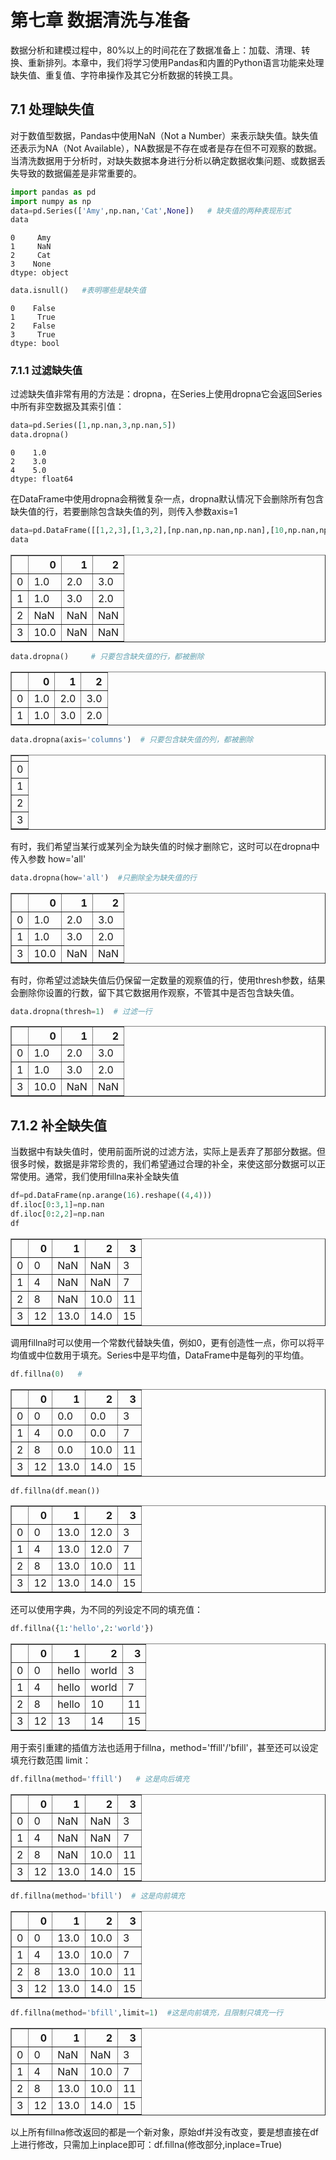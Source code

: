 # 第七章 数据清洗与准备
数据分析和建模过程中，80%以上的时间花在了数据准备上：加载、清理、转换、重新排列。本章中，我们将学习使用Pandas和内置的Python语言功能来处理缺失值、重复值、字符串操作及其它分析数据的转换工具。
## 7.1 处理缺失值
对于数值型数据，Pandas中使用NaN（Not a Number）来表示缺失值。缺失值还表示为NA（Not Available），NA数据是不存在或者是存在但不可观察的数据。当清洗数据用于分析时，对缺失数据本身进行分析以确定数据收集问题、或数据丢失导致的数据偏差是非常重要的。


```python
import pandas as pd
import numpy as np
data=pd.Series(['Amy',np.nan,'Cat',None])   # 缺失值的两种表现形式
data
```




    0     Amy
    1     NaN
    2     Cat
    3    None
    dtype: object




```python
data.isnull()   #表明哪些是缺失值
```




    0    False
    1     True
    2    False
    3     True
    dtype: bool



### 7.1.1 过滤缺失值
过滤缺失值非常有用的方法是：dropna，在Series上使用dropna它会返回Series中所有非空数据及其索引值：


```python
data=pd.Series([1,np.nan,3,np.nan,5])
data.dropna()
```




    0    1.0
    2    3.0
    4    5.0
    dtype: float64



在DataFrame中使用dropna会稍微复杂一点，dropna默认情况下会删除所有包含缺失值的行，若要删除包含缺失值的列，则传入参数axis=1


```python
data=pd.DataFrame([[1,2,3],[1,3,2],[np.nan,np.nan,np.nan],[10,np.nan,np.nan]])
data
```




<div>
<style scoped>
    .dataframe tbody tr th:only-of-type {
        vertical-align: middle;
    }

    .dataframe tbody tr th {
        vertical-align: top;
    }

    .dataframe thead th {
        text-align: right;
    }
</style>
<table border="1" class="dataframe">
  <thead>
    <tr style="text-align: right;">
      <th></th>
      <th>0</th>
      <th>1</th>
      <th>2</th>
    </tr>
  </thead>
  <tbody>
    <tr>
      <td>0</td>
      <td>1.0</td>
      <td>2.0</td>
      <td>3.0</td>
    </tr>
    <tr>
      <td>1</td>
      <td>1.0</td>
      <td>3.0</td>
      <td>2.0</td>
    </tr>
    <tr>
      <td>2</td>
      <td>NaN</td>
      <td>NaN</td>
      <td>NaN</td>
    </tr>
    <tr>
      <td>3</td>
      <td>10.0</td>
      <td>NaN</td>
      <td>NaN</td>
    </tr>
  </tbody>
</table>
</div>




```python
data.dropna()     # 只要包含缺失值的行，都被删除
```




<div>
<style scoped>
    .dataframe tbody tr th:only-of-type {
        vertical-align: middle;
    }

    .dataframe tbody tr th {
        vertical-align: top;
    }

    .dataframe thead th {
        text-align: right;
    }
</style>
<table border="1" class="dataframe">
  <thead>
    <tr style="text-align: right;">
      <th></th>
      <th>0</th>
      <th>1</th>
      <th>2</th>
    </tr>
  </thead>
  <tbody>
    <tr>
      <td>0</td>
      <td>1.0</td>
      <td>2.0</td>
      <td>3.0</td>
    </tr>
    <tr>
      <td>1</td>
      <td>1.0</td>
      <td>3.0</td>
      <td>2.0</td>
    </tr>
  </tbody>
</table>
</div>




```python
data.dropna(axis='columns')  # 只要包含缺失值的列，都被删除
```




<div>
<style scoped>
    .dataframe tbody tr th:only-of-type {
        vertical-align: middle;
    }

    .dataframe tbody tr th {
        vertical-align: top;
    }

    .dataframe thead th {
        text-align: right;
    }
</style>
<table border="1" class="dataframe">
  <thead>
    <tr style="text-align: right;">
      <th></th>
    </tr>
  </thead>
  <tbody>
    <tr>
      <td>0</td>
    </tr>
    <tr>
      <td>1</td>
    </tr>
    <tr>
      <td>2</td>
    </tr>
    <tr>
      <td>3</td>
    </tr>
  </tbody>
</table>
</div>



有时，我们希望当某行或某列全为缺失值的时候才删除它，这时可以在dropna中传入参数 how='all'


```python
data.dropna(how='all')  #只删除全为缺失值的行
```




<div>
<style scoped>
    .dataframe tbody tr th:only-of-type {
        vertical-align: middle;
    }

    .dataframe tbody tr th {
        vertical-align: top;
    }

    .dataframe thead th {
        text-align: right;
    }
</style>
<table border="1" class="dataframe">
  <thead>
    <tr style="text-align: right;">
      <th></th>
      <th>0</th>
      <th>1</th>
      <th>2</th>
    </tr>
  </thead>
  <tbody>
    <tr>
      <td>0</td>
      <td>1.0</td>
      <td>2.0</td>
      <td>3.0</td>
    </tr>
    <tr>
      <td>1</td>
      <td>1.0</td>
      <td>3.0</td>
      <td>2.0</td>
    </tr>
    <tr>
      <td>3</td>
      <td>10.0</td>
      <td>NaN</td>
      <td>NaN</td>
    </tr>
  </tbody>
</table>
</div>



有时，你希望过滤缺失值后仍保留一定数量的观察值的行，使用thresh参数，结果会删除你设置的行数，留下其它数据用作观察，不管其中是否包含缺失值。


```python
data.dropna(thresh=1)  # 过滤一行
```




<div>
<style scoped>
    .dataframe tbody tr th:only-of-type {
        vertical-align: middle;
    }

    .dataframe tbody tr th {
        vertical-align: top;
    }

    .dataframe thead th {
        text-align: right;
    }
</style>
<table border="1" class="dataframe">
  <thead>
    <tr style="text-align: right;">
      <th></th>
      <th>0</th>
      <th>1</th>
      <th>2</th>
    </tr>
  </thead>
  <tbody>
    <tr>
      <td>0</td>
      <td>1.0</td>
      <td>2.0</td>
      <td>3.0</td>
    </tr>
    <tr>
      <td>1</td>
      <td>1.0</td>
      <td>3.0</td>
      <td>2.0</td>
    </tr>
    <tr>
      <td>3</td>
      <td>10.0</td>
      <td>NaN</td>
      <td>NaN</td>
    </tr>
  </tbody>
</table>
</div>



## 7.1.2 补全缺失值
当数据中有缺失值时，使用前面所说的过滤方法，实际上是丢弃了那部分数据。但很多时候，数据是非常珍贵的，我们希望通过合理的补全，来使这部分数据可以正常使用。通常，我们使用fillna来补全缺失值


```python
df=pd.DataFrame(np.arange(16).reshape((4,4)))
df.iloc[0:3,1]=np.nan
df.iloc[0:2,2]=np.nan
df
```




<div>
<style scoped>
    .dataframe tbody tr th:only-of-type {
        vertical-align: middle;
    }

    .dataframe tbody tr th {
        vertical-align: top;
    }

    .dataframe thead th {
        text-align: right;
    }
</style>
<table border="1" class="dataframe">
  <thead>
    <tr style="text-align: right;">
      <th></th>
      <th>0</th>
      <th>1</th>
      <th>2</th>
      <th>3</th>
    </tr>
  </thead>
  <tbody>
    <tr>
      <td>0</td>
      <td>0</td>
      <td>NaN</td>
      <td>NaN</td>
      <td>3</td>
    </tr>
    <tr>
      <td>1</td>
      <td>4</td>
      <td>NaN</td>
      <td>NaN</td>
      <td>7</td>
    </tr>
    <tr>
      <td>2</td>
      <td>8</td>
      <td>NaN</td>
      <td>10.0</td>
      <td>11</td>
    </tr>
    <tr>
      <td>3</td>
      <td>12</td>
      <td>13.0</td>
      <td>14.0</td>
      <td>15</td>
    </tr>
  </tbody>
</table>
</div>



调用fillna时可以使用一个常数代替缺失值，例如0，更有创造性一点，你可以将平均值或中位数用于填充。Series中是平均值，DataFrame中是每列的平均值。


```python
df.fillna(0)   # 
```




<div>
<style scoped>
    .dataframe tbody tr th:only-of-type {
        vertical-align: middle;
    }

    .dataframe tbody tr th {
        vertical-align: top;
    }

    .dataframe thead th {
        text-align: right;
    }
</style>
<table border="1" class="dataframe">
  <thead>
    <tr style="text-align: right;">
      <th></th>
      <th>0</th>
      <th>1</th>
      <th>2</th>
      <th>3</th>
    </tr>
  </thead>
  <tbody>
    <tr>
      <td>0</td>
      <td>0</td>
      <td>0.0</td>
      <td>0.0</td>
      <td>3</td>
    </tr>
    <tr>
      <td>1</td>
      <td>4</td>
      <td>0.0</td>
      <td>0.0</td>
      <td>7</td>
    </tr>
    <tr>
      <td>2</td>
      <td>8</td>
      <td>0.0</td>
      <td>10.0</td>
      <td>11</td>
    </tr>
    <tr>
      <td>3</td>
      <td>12</td>
      <td>13.0</td>
      <td>14.0</td>
      <td>15</td>
    </tr>
  </tbody>
</table>
</div>




```python
df.fillna(df.mean())
```




<div>
<style scoped>
    .dataframe tbody tr th:only-of-type {
        vertical-align: middle;
    }

    .dataframe tbody tr th {
        vertical-align: top;
    }

    .dataframe thead th {
        text-align: right;
    }
</style>
<table border="1" class="dataframe">
  <thead>
    <tr style="text-align: right;">
      <th></th>
      <th>0</th>
      <th>1</th>
      <th>2</th>
      <th>3</th>
    </tr>
  </thead>
  <tbody>
    <tr>
      <td>0</td>
      <td>0</td>
      <td>13.0</td>
      <td>12.0</td>
      <td>3</td>
    </tr>
    <tr>
      <td>1</td>
      <td>4</td>
      <td>13.0</td>
      <td>12.0</td>
      <td>7</td>
    </tr>
    <tr>
      <td>2</td>
      <td>8</td>
      <td>13.0</td>
      <td>10.0</td>
      <td>11</td>
    </tr>
    <tr>
      <td>3</td>
      <td>12</td>
      <td>13.0</td>
      <td>14.0</td>
      <td>15</td>
    </tr>
  </tbody>
</table>
</div>



 还可以使用字典，为不同的列设定不同的填充值：


```python
df.fillna({1:'hello',2:'world'})  
```




<div>
<style scoped>
    .dataframe tbody tr th:only-of-type {
        vertical-align: middle;
    }

    .dataframe tbody tr th {
        vertical-align: top;
    }

    .dataframe thead th {
        text-align: right;
    }
</style>
<table border="1" class="dataframe">
  <thead>
    <tr style="text-align: right;">
      <th></th>
      <th>0</th>
      <th>1</th>
      <th>2</th>
      <th>3</th>
    </tr>
  </thead>
  <tbody>
    <tr>
      <td>0</td>
      <td>0</td>
      <td>hello</td>
      <td>world</td>
      <td>3</td>
    </tr>
    <tr>
      <td>1</td>
      <td>4</td>
      <td>hello</td>
      <td>world</td>
      <td>7</td>
    </tr>
    <tr>
      <td>2</td>
      <td>8</td>
      <td>hello</td>
      <td>10</td>
      <td>11</td>
    </tr>
    <tr>
      <td>3</td>
      <td>12</td>
      <td>13</td>
      <td>14</td>
      <td>15</td>
    </tr>
  </tbody>
</table>
</div>



用于索引重建的插值方法也适用于fillna，method='ffill'/'bfill'，甚至还可以设定填充行数范围 limit：


```python
df.fillna(method='ffill')   # 这是向后填充
```




<div>
<style scoped>
    .dataframe tbody tr th:only-of-type {
        vertical-align: middle;
    }

    .dataframe tbody tr th {
        vertical-align: top;
    }

    .dataframe thead th {
        text-align: right;
    }
</style>
<table border="1" class="dataframe">
  <thead>
    <tr style="text-align: right;">
      <th></th>
      <th>0</th>
      <th>1</th>
      <th>2</th>
      <th>3</th>
    </tr>
  </thead>
  <tbody>
    <tr>
      <td>0</td>
      <td>0</td>
      <td>NaN</td>
      <td>NaN</td>
      <td>3</td>
    </tr>
    <tr>
      <td>1</td>
      <td>4</td>
      <td>NaN</td>
      <td>NaN</td>
      <td>7</td>
    </tr>
    <tr>
      <td>2</td>
      <td>8</td>
      <td>NaN</td>
      <td>10.0</td>
      <td>11</td>
    </tr>
    <tr>
      <td>3</td>
      <td>12</td>
      <td>13.0</td>
      <td>14.0</td>
      <td>15</td>
    </tr>
  </tbody>
</table>
</div>




```python
df.fillna(method='bfill')  # 这是向前填充
```




<div>
<style scoped>
    .dataframe tbody tr th:only-of-type {
        vertical-align: middle;
    }

    .dataframe tbody tr th {
        vertical-align: top;
    }

    .dataframe thead th {
        text-align: right;
    }
</style>
<table border="1" class="dataframe">
  <thead>
    <tr style="text-align: right;">
      <th></th>
      <th>0</th>
      <th>1</th>
      <th>2</th>
      <th>3</th>
    </tr>
  </thead>
  <tbody>
    <tr>
      <td>0</td>
      <td>0</td>
      <td>13.0</td>
      <td>10.0</td>
      <td>3</td>
    </tr>
    <tr>
      <td>1</td>
      <td>4</td>
      <td>13.0</td>
      <td>10.0</td>
      <td>7</td>
    </tr>
    <tr>
      <td>2</td>
      <td>8</td>
      <td>13.0</td>
      <td>10.0</td>
      <td>11</td>
    </tr>
    <tr>
      <td>3</td>
      <td>12</td>
      <td>13.0</td>
      <td>14.0</td>
      <td>15</td>
    </tr>
  </tbody>
</table>
</div>




```python
df.fillna(method='bfill',limit=1)  #这是向前填充，且限制只填充一行
```




<div>
<style scoped>
    .dataframe tbody tr th:only-of-type {
        vertical-align: middle;
    }

    .dataframe tbody tr th {
        vertical-align: top;
    }

    .dataframe thead th {
        text-align: right;
    }
</style>
<table border="1" class="dataframe">
  <thead>
    <tr style="text-align: right;">
      <th></th>
      <th>0</th>
      <th>1</th>
      <th>2</th>
      <th>3</th>
    </tr>
  </thead>
  <tbody>
    <tr>
      <td>0</td>
      <td>0</td>
      <td>NaN</td>
      <td>NaN</td>
      <td>3</td>
    </tr>
    <tr>
      <td>1</td>
      <td>4</td>
      <td>NaN</td>
      <td>10.0</td>
      <td>7</td>
    </tr>
    <tr>
      <td>2</td>
      <td>8</td>
      <td>13.0</td>
      <td>10.0</td>
      <td>11</td>
    </tr>
    <tr>
      <td>3</td>
      <td>12</td>
      <td>13.0</td>
      <td>14.0</td>
      <td>15</td>
    </tr>
  </tbody>
</table>
</div>



以上所有fillna修改返回的都是一个新对象，原始df并没有改变，要是想直接在df上进行修改，只需加上inplace即可：df.fillna(修改部分,inplace=True)
